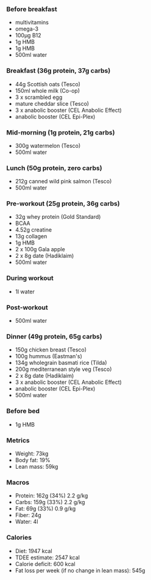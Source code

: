 ### Before breakfast

- multivitamins
- omega-3
- 100μg B12
- 1g HMB
- 1g HMB
- 500ml water

### Breakfast (36g protein, 37g carbs)

- 44g Scottish oats (Tesco)
- 150ml whole milk (Co-op)
- 3 x scrambled egg
- mature cheddar slice (Tesco)
- 3 x anabolic booster (CEL Anabolic Effect)
- anabolic booster (CEL Epi-Plex)

### Mid-morning (1g protein, 21g carbs)

- 300g watermelon (Tesco)
- 500ml water

### Lunch (50g protein, zero carbs)

- 212g canned wild pink salmon (Tesco)
- 500ml water

### Pre-workout (25g protein, 36g carbs)

- 32g whey protein (Gold Standard)
- BCAA
- 4.52g creatine
- 13g collagen
- 1g HMB
- 2 x 100g Gala apple
- 2 x 8g date (Hadiklaim)
- 500ml water

### During workout

- 1l water

### Post-workout

- 500ml water

### Dinner (49g protein, 65g carbs)

- 150g chicken breast (Tesco)
- 100g hummus (Eastman's)
- 134g wholegrain basmati rice (Tilda)
- 200g mediterranean style veg (Tesco)
- 2 x 8g date (Hadiklaim)
- 3 x anabolic booster (CEL Anabolic Effect)
- anabolic booster (CEL Epi-Plex)
- 500ml water

### Before bed

- 1g HMB

### Metrics

- Weight: 73kg
- Body fat: 19%
- Lean mass: 59kg

### Macros

- Protein: 162g (34%) 2.2 g/kg
- Carbs: 159g (33%) 2.2 g/kg
- Fat: 69g (33%) 0.9 g/kg
- Fiber: 24g
- Water: 4l

### Calories

- Diet: 1947 kcal
- TDEE estimate: 2547 kcal
- Calorie deficit: 600 kcal
- Fat loss per week (if no change in lean mass): 545g